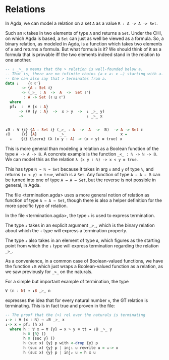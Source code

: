 # Relations

In Agda, we can model a relation on a set `A` as a value `R : A -> A -> Set`.

Such an `R` takes in two elements of type `A` and returns a `Set`. Under the CHI, on which Agda is based, a `Set` can just as well be viewed as a formula. So, a binary relation, as modeled in Agda, is a function which takes two elements of `A` and returns a formula. But what formula is it? We should think of it as a formula that is provable iff the two elements indeed stand in the relation to one another.

```hs agda
-- ↓ _>_ a means that the > relation is well-founded below a.
-- That is, there are no infinite chains (a > a₁ > …) starting with a.
-- One can also say that > terminates from a.
data ↓    {ℓ ℓ'}
       -> {A : Set ℓ}
       -> (_>_ : A  ->  A  ->  Set ℓ')
        : A -> Set (ℓ ⊔ ℓ')
  where
  pf↓  :  ∀ {x : A}
      -> (∀ {y : A}  ->  x > y  ->  ↓ _>_ y)
      ->                            ↓ _>_ x


↓𝔹 : ∀ {ℓ} {A : Set ℓ} (_>_ : A  ->  A  ->  𝔹)  -> A -> Set ℓ
↓𝔹     {ℓ} {A}          _>_                        x =
  ↓    {ℓ} {lzero} (λ (x y : A) -> (x > y) ≡ true) x
```

This is more general than modeling a relation as a Boolean function of the type `A -> A -> 𝔹`. A concrete example is the function `_<_ : ℕ -> ℕ -> 𝔹`. We can model this as the relation `λ (x y : ℕ) -> x < y ≡ true`.

This has type `ℕ → ℕ → Set` because it takes in arg `x` and `y` of type `ℕ`, and returns `(x < y) ≡ true`, which is a `Set`. Any function of type `A → A → 𝔹` can be turned into one of type `A → A → Set`, but the reverse is not possible in general, in Agda.

The file <termination.agda> uses a more general notion of relation as function of type `A → A → Set`, though there is also a helper definition for the more specific type of relation.

In the file <termination.agda>, the type `↓` is used to express termination.

The type `↓` takes in an explicit argument `_>_`, which is the binary relation about which the `↓` type will express a termination property.

The type `↓` also takes in an element of type `A`, which figures as the starting point from which the `↓` type will express termination regarding the relation `_>_`.

As a convenience, in a common case of Boolean-valued functions, we have the function `↓𝔹` which just wraps a Boolean-valued function as a relation, as we saw previously for `_>_` on the naturals.

For a simple but important example of termination, the type

```hs agda
∀ (n : N) → ↓B _>_ n
```

expresses the idea that for every natural number `n`, the GT relation is terminating. This is in fact true and proven in the file:

```hs agda
-- The proof that the (>) rel over the naturals is terminating
↓-> : ∀ (x : ℕ) → ↓𝔹 _>_ x
↓-> x = pf↓ (h x)
  where h : ∀ x → ∀ {y} → x > y ≡ tt → ↓𝔹 _>_ y
        h 0 {0} () 
        h 0 {suc y} () 
        h (suc x) {y} p with <-drop {y} p 
        h (suc x) {y} p | inj₁ u rewrite u = ↓-> x
        h (suc x) {y} p | inj₂ u = h x u
```
